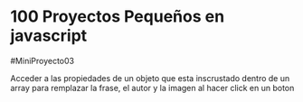 # 100 Proyectos Pequeños en javascript

#MiniProyecto03

Acceder a las propiedades de un objeto que esta inscrustado dentro de un array para remplazar la frase, el autor y la imagen al hacer click en un boton

